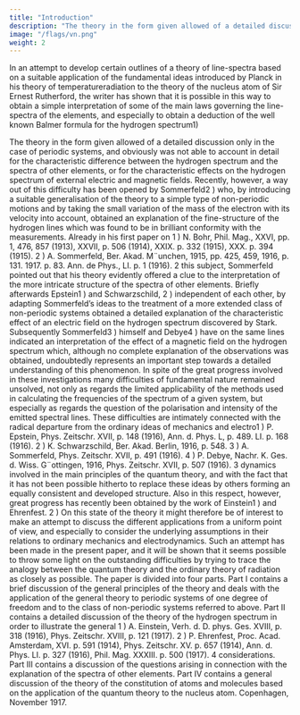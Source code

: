 ```yaml
---
title: "Introduction"
description: "The theory in the form given allowed of a detailed discussion only in the case of periodic systems, and obviously was not able to account in detail for the characteristic difference between the hydrogen spectrum and the spectra of other elements"
image: "/flags/vn.png"
weight: 2
---
```



<!-- BY N. BOHR
D. Kgl. Danske Vidensk. Selsk. Skripter, naturvidensk. og mathem.
Afd., 8. Række, IV.
KØBENHAVN
hovedkommissionær: ANDR. FRED. HØST & SON, kgl., hof-boghandel
bianco lunos bogtrykkeri
1918 -->

<!-- 
OCTOBER 9, 1843 † NOVEMBER 28, 1917
UDGIVET PAA CARLSBERGFONDETS BEKOSTNING -->

In an attempt to develop certain outlines of a theory of line-spectra based on a suitable application of the fundamental ideas introduced by Planck in his theory of temperatureradiation to the theory of the nucleus atom of Sir Ernest Rutherford, the writer has shown that it is possible in this way to obtain a simple interpretation of some of the main laws governing the line-spectra of the elements, and
especially to obtain a deduction of the well known Balmer formula for the hydrogen spectrum1) 

The theory in the form given allowed of a detailed discussion only in the case of periodic systems, and obviously was not able to account in
detail for the characteristic difference between the hydrogen spectrum and the spectra of other elements, or for the
characteristic effects on the hydrogen spectrum of external
electric and magnetic fields. Recently, however, a way out
of this difficulty has been opened by Sommerfeld2
) who,
by introducing a suitable generalisation of the theory to a
simple type of non-periodic motions and by taking the small
variation of the mass of the electron with its velocity into
account, obtained an explanation of the fine-structure of the
hydrogen lines which was found to be in brilliant conformity with the measurements. Already in his first paper on
1
) N. Bohr, Phil. Mag., XXVI, pp. 1, 476, 857 (1913), XXVII,
p. 506 (1914), XXIX. p. 332 (1915), XXX. p. 394 (1915).
2
) A. Sommerfeld, Ber. Akad. M¨unchen, 1915, pp. 425, 459, 1916,
p. 131. 1917. p. 83. Ann. de Phys., LI. p. 1 (1916).
2
this subject, Sommerfeld pointed out that his theory evidently offered a clue to the interpretation of the more intricate structure of the spectra of other elements. Briefly
afterwards Epstein1
) and Schwarzschild,
2
) independent
of each other, by adapting Sommerfeld’s ideas to the treatment of a more extended class of non-periodic systems obtained a detailed explanation of the characteristic effect of an
electric field on the hydrogen spectrum discovered by Stark.
Subsequently Sommerfeld3
) himself and Debye4
) have on
the same lines indicated an interpretation of the effect of a
magnetic field on the hydrogen spectrum which, although no
complete explanation of the observations was obtained, undoubtedly represents an important step towards a detailed
understanding of this phenomenon.
In spite of the great progress involved in these investigations many difficulties of fundamental nature remained unsolved, not only as regards the limited applicability of the
methods used in calculating the frequencies of the spectrum
of a given system, but especially as regards the question of
the polarisation and intensity of the emitted spectral lines.
These difficulties are intimately connected with the radical
departure from the ordinary ideas of mechanics and electro1
) P. Epstein, Phys. Zeitschr. XVII, p. 148 (1916), Ann. d. Phys. L,
p. 489. LI. p. 168 (1916).
2
) K. Schwarzschild, Ber. Akad. Berlin, 1916, p. 548.
3
) A. Sommerfeld, Phys. Zeitschr. XVII, p. 491 (1916).
4
) P. Debye, Nachr. K. Ges. d. Wiss. G¨ottingen, 1916, Phys.
Zeitschr. XVII, p. 507 (1916).
3
dynamics involved in the main principles of the quantum theory, and with the fact that it has not been possible hitherto
to replace these ideas by others forming an equally consistent and developed structure. Also in this respect, however,
great progress has recently been obtained by the work of
Einstein1
) and Ehrenfest.
2
) On this state of the theory it might therefore be of interest to make an attempt to
discuss the different applications from a uniform point of
view, and especially to consider the underlying assumptions
in their relations to ordinary mechanics and electrodynamics.
Such an attempt has been made in the present paper, and
it will be shown that it seems possible to throw some light
on the outstanding difficulties by trying to trace the analogy between the quantum theory and the ordinary theory of
radiation as closely as possible.
The paper is divided into four parts.
Part I contains a brief discussion of the general principles of
the theory and deals with the application of the general
theory to periodic systems of one degree of freedom and
to the class of non-periodic systems referred to above.
Part II contains a detailed discussion of the theory of the
hydrogen spectrum in order to illustrate the general
1
) A. Einstein, Verh. d. D. phys. Ges. XVIII, p. 318 (1916), Phys.
Zeitschr. XVIII, p. 121 (1917).
2
) P. Ehrenfest, Proc. Acad. Amsterdam, XVI. p. 591 (1914),
Phys. Zeitschr. XV. p. 657 (1914), Ann. d. Phys. LI. p. 327 (1916),
Phil. Mag. XXXIII. p. 500 (1917).
4
considerations.
Part III contains a discussion of the questions arising in
connection with the explanation of the spectra of other
elements.
Part IV contains a general discussion of the theory of the
constitution of atoms and molecules based on the application of the quantum theory to the nucleus atom.
Copenhagen, November 1917.
